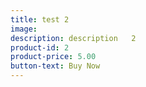 ```yaml
---
title: test 2
image:
description: description   2
product-id: 2
product-price: 5.00
button-text: Buy Now
---
```

